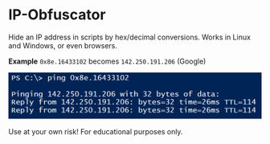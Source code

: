 # IP-Obfuscator
Hide an IP address in scripts by hex/decimal conversions. Works in Linux and Windows, or even browsers. 

**Example**
`0x8e.16433102` becomes `142.250.191.206` (Google)

![example image](https://github.com/bobby-tablez/IP-Obfuscator/blob/main/ip_obfuscator_example.png?raw=true)


Use at your own risk! For educational purposes only.
